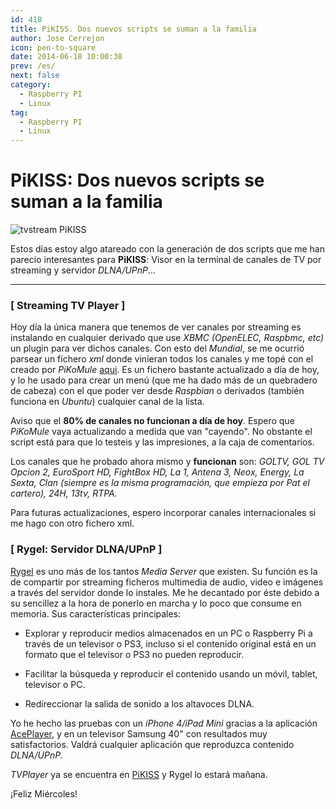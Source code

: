 ```yaml
---
id: 418
title: PiKISS. Dos nuevos scripts se suman a la familia
author: Jose Cerrejon
icon: pen-to-square
date: 2014-06-18 10:00:38
prev: /es/
next: false
category:
  - Raspberry PI
  - Linux
tag:
  - Raspberry PI
  - Linux
---
```


# PiKISS: Dos nuevos scripts se suman a la familia

![tvstream PiKISS](/images/2014/06/tvstream.png)

Estos días estoy algo atareado con la generación de dos scripts que me han parecio interesantes para **PiKISS**: Visor en la terminal de canales de TV por streaming y servidor *DLNA/UPnP*...

- - -
### [ Streaming TV Player ]

Hoy día la única manera que tenemos de ver canales por streaming es instalando en cualquier derivado que use *XBMC (OpenELEC, Raspbmc, etc)* un plugin para ver dichos canales. Con esto del *Mundial*, se me ocurrió parsear un fichero *xml* donde vinieran todos los canales y me topé con el creado por *PiKoMule* [aqui](http://www.compraschinas.net/foro/livestreams/lista-de-canales-para-livestream-solo-plus-liga-y-gol-tv/). Es un fichero bastante actualizado a día de hoy, y lo he usado para crear un menú (que me ha dado más de un quebradero de cabeza) con el que poder ver desde *Raspbian* o derivados (también funciona en *Ubuntu*) cualquier canal de la lista.

Aviso que el **80% de canales no funcionan a día de hoy**. Espero que *PiKoMule* vaya actualizando a medida que van "cayendo". No obstante el script está para que lo testeis y las impresiones, a la caja de comentarios.

Los canales que he probado ahora mismo y **funcionan** son: *GOLTV, GOL TV Opcion 2, EuroSport HD, FightBox HD, La 1, Antena 3, Neox, Energy, La Sexta, Clan (siempre es la misma programación, que empieza por Pat el cartero), 24H, 13tv, RTPA.*

Para futuras actualizaciones, espero incorporar canales internacionales si me hago con otro fichero xml.

### [ Rygel: Servidor DLNA/UPnP ]

[Rygel](https://wiki.gnome.org/Projects/Rygel/) es uno más de los tantos *Media Server* que exísten. Su función es la de compartir por streaming ficheros multimedia de audio, video e imágenes a través del servidor donde lo instales. Me he decantado por éste debido a su sencillez a la hora de ponerlo en marcha y lo poco que consume en memoria. Sus características principales:

* Explorar y reproducir medios almacenados en un PC o Raspberry Pi a través de un televisor o PS3, incluso si el contenido original está en un formato que el televisor o PS3 no pueden reproducir.

* Facilitar la búsqueda y reproducir el contenido usando un móvil, tablet, televisor o PC.

* Redireccionar la salida de sonido a los altavoces DLNA.

Yo he hecho las pruebas con un *iPhone 4/iPad Mini* gracias a la aplicación [AcePlayer](https://itunes.apple.com/es/app/aceplayer-powerful-media-player/id463242636?mt=8), y en un televisor Samsung 40" con resultados muy satisfactorios. Valdrá cualquier aplicación que reproduzca contenido *DLNA/UPnP.*

*TVPlayer* ya se encuentra en [PiKISS](/post.php?id=409) y Rygel lo estará mañana.

¡Feliz Miércoles!

